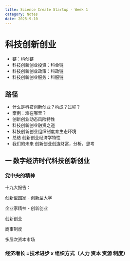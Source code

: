 ```yaml
---
title: Science Create Startup - Week 1
category: Notes
date: 2025-9-10 
---
```


# 科技创新创业

- 链：科创链
- 科技创新创业投资：科金链
- 科技创新创业政策：科政链
- 科技创新创业服务：科服链

## 路径

- 什么是科技创新创业？构成？过程？
- 案例：难在哪里？
- 创新创业动态风险特性
- 科技创新创业融资之道
- 科技创新创业组织制度育生态环境
- 总结 创新创业经济学特性
- 我们的未来 创新创业创造财富，分析，思考

## 一 数字经济时代科技创新创业

### 党中央的精神

十九大报告：

创新型国家 - 创新型大学

企业家精神 - 创新创业

创新创业

商事制度

多层次资本市场

### 经济增长 =技术进步 x 组织方式（人力 资本 资源 制度）










